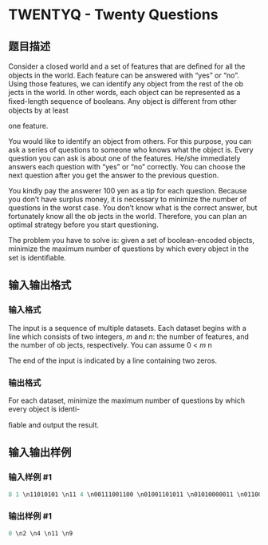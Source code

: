 # TWENTYQ - Twenty Questions

## 题目描述

Consider a closed world and a set of features that are deﬁned for all the objects in the world. Each feature can be answered with “yes” or “no”. Using those features, we can identify any object from the rest of the ob jects in the world. In other words, each object can be represented as a ﬁxed-length sequence of booleans. Any object is diﬀerent from other objects by at least

one feature.

You would like to identify an object from others. For this purpose, you can ask a series of questions to someone who knows what the object is. Every question you can ask is about one of the features. He/she immediately answers each question with “yes” or “no” correctly. You can choose the next question after you get the answer to the previous question.

You kindly pay the answerer 100 yen as a tip for each question. Because you don’t have surplus money, it is necessary to minimize the number of questions in the worst case. You don’t know what is the correct answer, but fortunately know all the ob jects in the world. Therefore, you can plan an optimal strategy before you start questioning.

The problem you have to solve is: given a set of boolean-encoded objects, minimize the maximum number of questions by which every object in the set is identiﬁable.

## 输入输出格式

### 输入格式

The input is a sequence of multiple datasets. Each dataset begins with a line which consists of two integers, _m_ and _n_: the number of features, and the number of ob jects, respectively. You can assume 0 < _m_ n

The end of the input is indicated by a line containing two zeros.

### 输出格式

For each dataset, minimize the maximum number of questions by which every object is identi-

ﬁable and output the result.

## 输入输出样例

### 输入样例 #1

```cpp
8 1 \n11010101 \n11 4 \n00111001100 \n01001101011 \n01010000011 \n01100110001 \n11 16 \n01000101111 \n01011000000 \n01011111001 \n01101101001 \n01110010111 \n01110100111 \n10000001010 \n10010001000 \n10010110100 \n10100010100 \n10101010110 \n10110100010 \n11001010011 \n11011001001 \n11111000111 \n11111011101 \n11 12 \n10000000000 \n01000000000 \n00100000000 \n00010000000 \n00001000000 \n00000100000 \n00000010000 \n00000001000 \n00000000100 \n00000000010 \n00000000001 \n00000000000\n9 32 \n001000000 \n000100000 \n000010000 \n000001000 \n000000100 \n000000010 \n000000001\n000000000 \n011000000 \n010100000 \n010010000 \n010001000 \n010000100 \n010000010 \n010000001 \n010000000 \n101000000 \n100100000 \n100010000 \n100001000 \n100000100 \n100000010 \n100000001 \n100000000 \n111000000 \n110100000 \n110010000 \n110001000 \n110000100 \n110000010 \n110000001 \n110000000 \n0 0\n\n
```


### 输出样例 #1

```cpp
0 \n2 \n4 \n11 \n9
```


